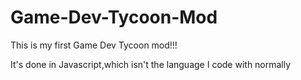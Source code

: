 Game-Dev-Tycoon-Mod
===================

This is my first Game Dev Tycoon mod!!!

It's done in Javascript,which isn't the language I code with normally
